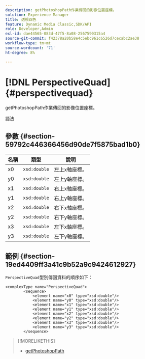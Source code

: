```yaml
---
description: getPhotoshopPath作業傳回的影像位置座標。
solution: Experience Manager
title: 透視四色
feature: Dynamic Media Classic,SDK/API
role: Developer,Admin
exl-id: dae44565-083d-47f5-8a08-2567590315a4
source-git-commit: f42378a20b58e4c5ebc961c6526d7cecabc2ae38
workflow-type: tm+mt
source-wordcount: '71'
ht-degree: 8%

---
```


# [!DNL PerspectiveQuad]{#perspectivequad}

getPhotoshopPath作業傳回的影像位置座標。

語法

## 參數 {#section-59792c446366456d90de7f5875bad1b0}

| 名稱 | 類型 | 說明 |
|---|---|---|
| x0 | `xsd:double` | 左上x軸座標。 |
| y0 | `xsd:double` | 左上y軸座標。 |
| x1 | `xsd:double` | 右上x軸座標。 |
| y1 | `xsd:double` | 右上y軸座標。 |
| x2 | `xsd:double` | 右下x軸座標。 |
| y2 | `xsd:double` | 右下y軸座標。 |
| x3 | `xsd:double` | 左下x軸座標。 |
| y3 | `xsd:double` | 左下y軸座標。 |

## 範例 {#section-19ed4409ff3a41c9b52a9c9424612927}

`PerspectiveQuad`型別傳回資料的順序如下：

```
<complexType name="PerspectiveQuad">
        <sequence>
            <element name="x0" type="xsd:double"/>
            <element name="y0" type="xsd:double"/>
            <element name="x1" type="xsd:double"/>
            <element name="y1" type="xsd:double"/>
            <element name="x2" type="xsd:double"/>
            <element name="y2" type="xsd:double"/>
            <element name="x3" type="xsd:double"/>
            <element name="y3" type="xsd:double"/>
        </sequence>
```

>[!MORELIKETHIS]
>
>* [getPhotoshopPath](../../operations/c-operations-intro/c-methods/r-get-photoshop-path.md#reference-545f902f84194951ac04e947fdc803b9)
